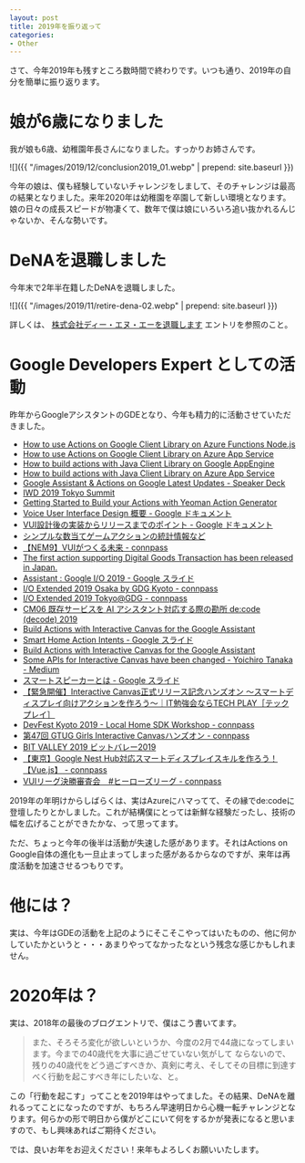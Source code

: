 ```yaml
---
layout: post
title: 2019年を振り返って
categories:
- Other
---
```


さて、今年2019年も残すところ数時間で終わりです。いつも通り、2019年の自分を簡単に振り返ります。

# 娘が6歳になりました

我が娘も6歳、幼稚園年長さんになりました。すっかりお姉さんです。

![]({{ "/images/2019/12/conclusion2019_01.webp" | prepend: site.baseurl }})

今年の娘は、僕も経験していないチャレンジをしまして、そのチャレンジは最高の結果となりました。来年2020年は幼稚園を卒園して新しい環境となります。娘の日々の成長スピードが物凄くて、数年で僕は娘にいろいろ追い抜かれるんじゃないか、そんな勢いです。

# DeNAを退職しました

今年末で2年半在籍したDeNAを退職しました。

![]({{ "/images/2019/11/retire-dena-02.webp" | prepend: site.baseurl }})

詳しくは、 [株式会社ディー・エヌ・エーを退職します](https://www.eisbahn.jp/yoichiro/2019/11/retire_dena.html) エントリを参照のこと。

# Google Developers Expert としての活動

昨年からGoogleアシスタントのGDEとなり、今年も精力的に活動させていただきました。

* [How to use Actions on Google Client Library on Azure Functions Node.js](https://medium.com/@yoichiro/how-to-use-actions-on-google-client-library-on-azure-functions-node-js-178d5ecd04e3)
* [How to use Actions on Google Client Library on Azure App Service](https://medium.com/@yoichiro/how-to-use-actions-on-google-client-library-on-azure-app-service-44257ea33d84)
* [How to build actions with Java Client Library on Google AppEngine](https://medium.com/@yoichiro/how-to-build-actions-with-java-client-library-on-google-appengine-2eef7a5bd402)
* [How to build actions with Java Client Library on Azure App Service](https://medium.com/@yoichiro/how-to-build-actions-with-java-client-library-on-azure-app-service-3df7e6b1aa0b)
* [Google Assistant & Actions on Google Latest Updates - Speaker Deck](https://speakerdeck.com/yoichiro/google-assistant-and-actions-on-google-latest-updates)
* [IWD 2019 Tokyo Summit](https://events.withgoogle.com/iwd-19-tokyo/#content)
* [Getting Started to Build your Actions with Yeoman Action Generator](https://medium.com/@yoichiro/getting-started-to-build-your-actions-with-yeoman-action-generator-5ea63098e078)
* [Voice User Interface Design 概要 - Google ドキュメント](https://docs.google.com/document/d/1m4KKqiCcyI0L-cYKEB4xevMP90r9ewYUID9dwVegumY/edit#heading=h.z4felyfr3tn2)
* [VUI設計後の実装からリリースまでのポイント - Google ドキュメント](https://docs.google.com/document/d/16d15KeuD9foEPFcctGu0lEPZzF9to6D_wA0EG_IXKrY/edit#heading=h.n0gra0af4ilz)
* [シンプルな数当てゲームアクションの統計情報など](https://www.eisbahn.jp/yoichiro/2019/03/bulls_and_cows_stats.html)
* [【NEM9】VUIがつくる未来 - connpass](https://nem.connpass.com/event/122056/)
* [The first action supporting Digital Goods Transaction has been released in Japan.](https://medium.com/@yoichiro/the-first-action-supporting-digital-goods-transaction-has-been-released-in-japan-4c9b48d08834)
* [Assistant : Google I/O 2019 - Google スライド](https://docs.google.com/presentation/d/1856bbIkEhm5xQ0JExCIDT65hZvSninH06zfyf0Z8fMQ/edit)
* [I/O Extended 2019 Osaka by GDG Kyoto - connpass](https://gdgkyoto.connpass.com/event/129241/)
* [I/O Extended 2019 Tokyo@GDG - connpass](https://gdg-tokyo.connpass.com/event/128867/)
* [CM06 既存サービスを AI アシスタント対応する際の勘所 de:code (decode) 2019](https://www.microsoft.com/ja-jp/events/decode/2019session/detail.aspx?sid=CM06&tk=CM)
* [Build Actions with Interactive Canvas for the Google Assistant](https://yoichiro.github.io/codelabs/actions-with-interactive-canvas_ja/?index=codelabs%2F#0)
* [Smart Home Action Intents - Google スライド](https://docs.google.com/presentation/d/1UAq4I0kRuIh3-8qwtimo4nPdi9fYp7uFiKRpPKiYOAM/edit)
* [Build Actions with Interactive Canvas for the Google Assistant](https://yoichiro.github.io/codelabs/actions-with-interactive-canvas/?index=codelabs%2F#0)
* [Some APIs for Interactive Canvas have been changed - Yoichiro Tanaka - Medium](https://medium.com/@yoichiro/some-apis-for-interactive-canvas-have-been-changed-8b099bb98eb2)
* [スマートスピーカーとは - Google スライド](https://docs.google.com/presentation/d/1_S2Mh0h1EbgpqgnmUYa9U9J11d7x0d1G6f9F3Xmnu5o/edit)
* [【緊急開催】Interactive Canvas正式リリース記念ハンズオン 〜スマートディスプレイ向けアクションを作ろう〜｜IT勉強会ならTECH PLAY［テックプレイ］](https://techplay.jp/event/744256)
* [DevFest Kyoto 2019 - Local Home SDK Workshop - connpass](https://gdgkyoto.connpass.com/event/146308/)
* [第47回 GTUG Girls Interactive Canvasハンズオン - connpass](https://gtuggirls.connpass.com/event/145975/)
* [BIT VALLEY 2019 ビットバレー2019](https://bit-valley.jp/2019/)
* [【東京】Google Nest Hub対応スマートディスプレイスキルを作ろう！【Vue.js】 - connpass](https://atlabo.connpass.com/event/143323/)
* [VUIリーグ決勝審査会　#ヒーローズリーグ - connpass](https://mashupawards.connpass.com/event/153888/?fbclid=IwAR0JdbfqdsypKy6cXrIQ84u_PF_5jdmmlPmoFTzWUS7_CFyNTPqHmErYeRg)

2019年の年明けからしばらくは、実はAzureにハマってて、その縁でde:codeに登壇したりとかしました。これが結構僕にとっては新鮮な経験だったし、技術の幅を広げることができたかな、って思ってます。

ただ、ちょっと今年の後半は活動が失速した感があります。それはActions on Google自体の進化も一旦止まってしまった感があるからなのですが、来年は再度活動を加速させるつもりです。

# 他には？

実は、今年はGDEの活動を上記のようにそこそこやってはいたものの、他に何かしていたかというと・・・あまりやってなかったなという残念な感じかもしれません。

# 2020年は？

実は、2018年の最後のブログエントリで、僕はこう書いてます。

> また、そろそろ変化が欲しいというか、今度の2月で44歳になってしまいます。今までの40歳代を大事に過ごせていない気がして
> ならないので、残りの40歳代をどう過ごすべきか、真剣に考え、そしてその目標に到達すべく行動を起こすべき年にしたいな、と。

この「行動を起こす」ってことを2019年はやってました。その結果、DeNAを離れるってことになったのですが、もちろん早速明日から心機一転チャレンジとなります。何らかの形で明日から僕がどこにいて何をするかが発表になると思いますので、もし興味あればご期待ください。

では、良いお年をお迎えください！来年もよろしくお願いいたします。
